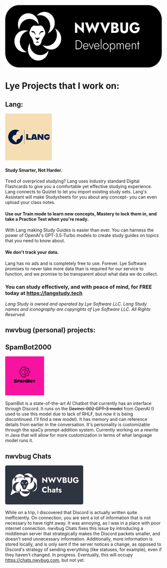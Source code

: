 <img src="https://github.com/nwvbug/nwvbug-logos/blob/main/NWVBUG%20Logos/nwvbug_true.png?raw=true" alt="nwvbug full.png" height="200px"/>

# Lye Projects that I work on:

## Lang: 

<img src="https://github.com/nwvbug/nwvbug-logos/blob/main/Lang%20Logos/RedesLangwBg.png" width="150" height="150">

#### Study Smarter, Not Harder.
Tired of overpriced studying?
Lang uses industry standard Digital Flashcards to give you a comfortable yet effective studying experience.
Lang connects to Quizlet to let you import existing study sets.
Lang's Assistant will make Studysheets for you about any concept- you can even upload your class notes.

#### Use our Train mode to learn new concepts, Mastery to lock them in, and take a Practice Test when you're ready.
With Lang making Study Guides is easier than ever.
You can harness the power of OpenAI's GPT-3.5-Turbo models to create study guides on topics that you need to know about.

#### We don't track your data.
Lang has no ads and is completely free to use. Forever. Lye Software promises to never take more data than is required for our service to function, and we promise to be transparent about what data we do collect.

### You can study effectively, and with peace of mind, for FREE today at https://langstudy.tech
*Lang Study is owned and operated by Lye Software LLC. Lang Study names and iconography are copyrights of Lye Software LLC. All Rights Reserved.*

## nwvbug (personal) projects:

## SpamBot2000

<img src="https://github.com/nwvbug/nwvbug-logos/blob/main/SpamBot/Continuity%20SpamBot.png" width="125" height="125">

SpamBot is a state-of-the-art AI Chatbot that currently has an interface through Discord. It runs on the ~~Davinci-002 GPT-3 model~~ from OpenAI (I used to use this model due to lack of RHLF, but now it is being discontinued. I'll find a new model). It has memory and can reference details from earlier in the conversation. It's personality is customizable through the spaCy prompt-addition system. Currently working on a rewrite in Java that will allow for more customization in terms of what language model runs it. 

## nwvbug Chats
<img src="https://github.com/nwvbug/nwvbug-logos/blob/main/nwvbug%20Chats/lockup-nwvbugchats.png?raw=true" width="auto" height="125">

While on a trip, I discovered that Discord is actually written quite inefficiently. On connection, you are sent a lot of information that is not necessary to have right away. It was annoying, as I was in a place with poor internet connection. nwvbug Chats fixes this issue by introducing a middleman server that strategically makes the Discord packets smaller, and doesn't send unnecessary information. Additionally, more information is stored locally, and is only sent if the server notices a change, as opposed to Discord's strategy of sending everything (like statuses, for example), even if they haven't changed. In progress. Eventually, this will occupy https://chats.nwvbug.com, but not yet.





